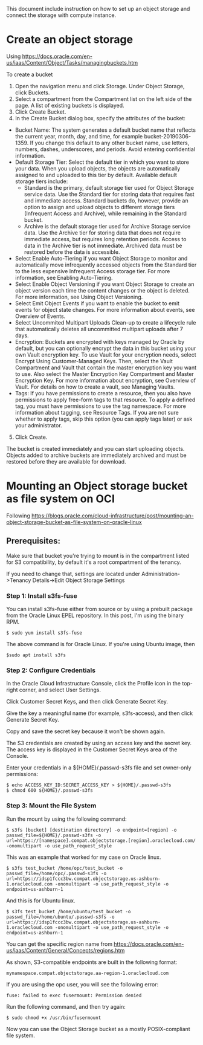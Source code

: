This document include instruction on how to set up an object storage and connect the storage with compute instance. 

# Create an object storage

Using https://docs.oracle.com/en-us/iaas/Content/Object/Tasks/managingbuckets.htm 

To create a bucket
1. Open the navigation menu and click Storage. Under Object Storage, click Buckets.
2. Select a compartment from the Compartment list on the left side of the page. A list of existing buckets is displayed.
3. Click Create Bucket.
4. In the Create Bucket dialog box, specify the attributes of the bucket:
  * Bucket Name: The system generates a default bucket name that reflects the current year, month, day, and time, for example bucket-20190306-1359. If you change this default to any other bucket name, use letters, numbers, dashes, underscores, and periods. Avoid entering confidential information.
  * Default Storage Tier: Select the default tier in which you want to store your data. When you upload objects, the objects are automatically assigned to and uploaded to this tier by default. Available default storage tiers include:
    * Standard is the primary, default storage tier used for Object Storage service data. Use the Standard tier for storing data that requires fast and immediate access. Standard buckets do, however, provide an option to assign and upload objects to different storage tiers (Infrequent Access and Archive), while remaining in the Standard bucket.
    * Archive is the default storage tier used for Archive Storage service data. Use the Archive tier for storing data that does not require immediate access, but requires long retention periods. Access to data in the Archive tier is not immediate. Archived data must be restored before the data is accessible.
  * Select Enable Auto-Tiering if you want Object Storage to monitor and automatically move infrequently accessed objects from the Standard tier to the less expensive Infrequent Access storage tier. For more information, see Enabling Auto-Tiering.
  * Select Enable Object Versioning if you want Object Storage to create an object version each time the content changes or the object is deleted. For more information, see Using Object Versioning.
  * Select Emit Object Events if you want to enable the bucket to emit events for object state changes. For more information about events, see Overview of Events.
  * Select Uncommited Multipart Uploads Clean-up to create a lifecycle rule that automatically deletes all uncommitted multipart uploads after 7 days.
  * Encryption: Buckets are encrypted with keys managed by Oracle by default, but you can optionally encrypt the data in this bucket using your own Vault encryption key. To use Vault for your encryption needs, select Encrypt Using Customer-Managed Keys. Then, select the Vault Compartment and Vault that contain the master encryption key you want to use. Also select the Master Encryption Key Compartment and Master Encryption Key. For more information about encryption, see Overview of Vault. For details on how to create a vault, see Managing Vaults.
  * Tags: If you have permissions to create a resource, then you also have permissions to apply free-form tags to that resource. To apply a defined tag, you must have permissions to use the tag namespace. For more information about tagging, see Resource Tags. If you are not sure whether to apply tags, skip this option (you can apply tags later) or ask your administrator.
5. Click Create.

The bucket is created immediately and you can start uploading objects. Objects added to archive buckets are immediately archived and must be restored before they are available for download.

# Mounting an Object storage bucket as file system on OCI

Following https://blogs.oracle.com/cloud-infrastructure/post/mounting-an-object-storage-bucket-as-file-system-on-oracle-linux

## Prerequisites:

Make sure that bucket you're trying to mount is in the compartment listed for S3 compatibility, by default it's a root compartment of the tenancy.

If you need to change that, settings are located under Administration->Tenancy Details->Edit Object Storage Settings

### Step 1: Install s3fs-fuse

You can install s3fs-fuse either from source or by using a prebuilt package from the Oracle Linux EPEL repository. In this post, I'm using the binary RPM.

```
$ sudo yum install s3fs-fuse
```

The above command is for Oracle Linux. If you're using Ubuntu image, then

```
$sudo apt install s3fs
```


### Step 2: Configure Credentials

In the Oracle Cloud Infrastructure Console, click the Profile icon in the top-right corner, and select User Settings.

Click Customer Secret Keys, and then click Generate Secret Key.

Give the key a meaningful name (for example, s3fs-access), and then click Generate Secret Key. 

Copy and save the secret key because it won't be shown again.

The S3 credentials are created by using an access key and the secret key. The access key is displayed in the Customer Secret Keys area of the Console.

Enter your credentials in a ${HOME}/.passwd-s3fs file and set owner-only permissions:

```
$ echo ACCESS_KEY_ID:SECRET_ACCESS_KEY > ${HOME}/.passwd-s3fs
$ chmod 600 ${HOME}/.passwd-s3fs
```

### Step 3: Mount the File System

Run the mount by using the following command:

```
$ s3fs [bucket] [destination directory] -o endpoint=[region] -o passwd_file=${HOME}/.passwd-s3fs -o url=https://[namespace].compat.objectstorage.[region].oraclecloud.com/ -onomultipart -o use_path_request_style
```

This was an example that worked for my case on Oracle linux.

```
$ s3fs test_bucket /home/opc/test_bucket -o passwd_file=/home/opc/.passwd-s3fs -o url=https://idsp1fccc3bw.compat.objectstorage.us-ashburn-1.oraclecloud.com -onomultipart -o use_path_request_style -o endpoint=us-ashburn-1
```

And this is for Ubuntu linux.

```
$ s3fs test_bucket /home/ubuntu/test_bucket -o passwd_file=/home/ubuntu/.passwd-s3fs -o url=https://idsp1fccc3bw.compat.objectstorage.us-ashburn-1.oraclecloud.com -onomultipart -o use_path_request_style -o endpoint=us-ashburn-1
```

You can get the specific region name from https://docs.oracle.com/en-us/iaas/Content/General/Concepts/regions.htm


As shown, S3-compatible endpoints are built in the following format:

```
mynamespace.compat.objectstorage.aa-region-1.oraclecloud.com
```

If you are using the opc user, you will see the following error:

```
fuse: failed to exec fusermount: Permission denied
```

Run the following command, and then try again:

```
$ sudo chmod +x /usr/bin/fusermount
```

Now you can use the Object Storage bucket as a mostly POSIX-compliant file system.

